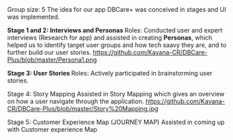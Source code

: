 <title> DBCare-Plus (Software Architecture Development) </title>
Group size: 5
The idea for our app DBCare+ was conceived in stages and UI was implemented.

<b> Stage 1 and 2: Interviews and Personas </b>
Roles: Conducted user and expert interviews (Research for app) and assisted in creating <b>Personas</b>, which helped us to identify target user groups and how tech saavy they are, and to further build our user stories. 
https://github.com/Kavana-CR/DBCare-Plus/blob/master/Persona1.png

<b> Stage 3: User Stories </b>
Roles: Actively participated in brainstorming user stories.  

Stage 4: Story Mapping
Assisted in Story Mapping which gives an overview on how a user navigate through the application.
https://github.com/Kavana-CR/DBCare-Plus/blob/master/Story%20Mapping.jpg

Stage 5: Customer Experience Map (JOURNEY MAP)
Assisted in coming up with Customer experience Map 
